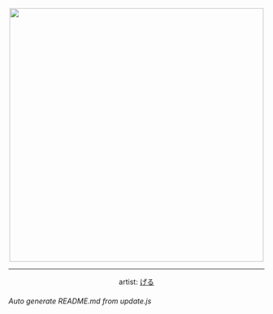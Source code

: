 
<p align="center">
  <img width="500" src="https://nekos.best/api/v2/neko/0397.png">
  <hr/>
  <center>
    artist: <a href="https://www.pixiv.net/en/artworks/89246347">げる</a>
  </center>
</p>


###### Auto generate README.md from update.js


